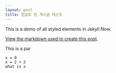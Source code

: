 ```yaml
---
layout: post
title: 한글로 된 게시글 테스트
---
```


This is a demo of all styled elements in Jekyll Now.

[View the markdown used to create this post](https://raw.githubusercontent.com/barryclark/www.jekyllnow.com/gh-pages/_posts/2014-6-19-Markdown-Style-Guide.md).

This is a par

```
x = 0
x = 2 + 2
what is x
```

